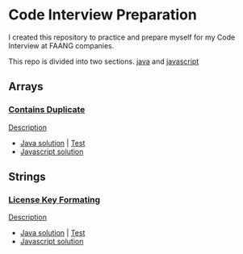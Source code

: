 # Code Interview Preparation

I created this repository to practice and prepare myself for my Code Interview at FAANG companies.

This repo is divided into two sections. [java](./main/java/com/gasakawa/cip) and [javascript](./js)

## Arrays

### [Contains Duplicate](https://leetcode.com/problems/contains-duplicate/)

[Description](./texts/contains-duplicate.md)

- [Java solution](./main/java/com/gasakawa/cip/arrays/ContainsDuplicate.java) | [Test](./test/java/com/gasakawa/cip/arrays/ContainsDuplicateTests.java)
- [Javascript solution](./js/arrays/contains-dupliclate.js)


## Strings

### [License Key Formating](https://practice.geeksforgeeks.org/problems/license-key-formatting/1)

[Description](./texts/license-key-formatting.md)

- [Java solution](./main/java/com/gasakawa/cip/strings/LicenseKeyFormating.java) | [Test](./test/java/com/gasakawa/cip/strings/LicenseKeyFormattingTests.java)
- [Javascript solution](./js/arrays/contains-dupliclate.js)
